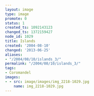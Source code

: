 ```yaml
---
layout: image
type: image
promote: 0
status: 1
created_ts: 1092143123
changed_ts: 1372159427
node_id: 1029
title: Islands
created: '2004-08-10'
changed: '2013-06-25'
aliases:
- "/2004/08/10/islands_3/"
permalink: "/2004/08/10/islands_3/"
tags:
- Coromandel
images:
- - src: image/images/img_2218-1029.jpg
    name: img_2218-1029.jpg
---
```



